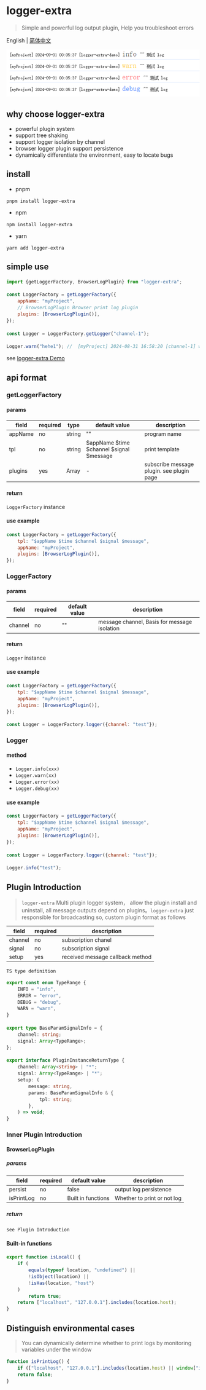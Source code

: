 # logger-extra

> Simple and powerful log output plugin, Help you troubleshoot errors

English | [简体中文](https://github.com/a572251465/fast-logger/blob/main/README-zh.md)

![base.png](imgs/base.png)

## why choose logger-extra

- powerful plugin system
- support tree shaking
- support logger isolation by channel
- browser logger plugin support persistence
- dynamically differentiate the environment, easy to locate bugs

## install

- pnpm

```shell
pnpm install logger-extra
```

- npm

```shell
npm install logger-extra
```

- yarn

```shell
yarn add logger-extra
```

## simple use

```javascript
import {getLoggerFactory, BrowserLogPlugin} from "logger-extra";

const LoggerFactory = getLoggerFactory({
    appName: "myProject",
    // BrowserLogPlugin Browser print log plugin 
    plugins: [BrowserLogPlugin()],
});

const Logger = LoggerFactory.getLogger("channel-1");

Logger.warn("hehe1"); //  [myProject] 2024-08-31 16:58:20 [channel-1] warn hehe1
```

see [logger-extra Demo](https://gitee.com/li_haohao_1/logger-extra-demo)

## api format

### getLoggerFactory

#### params

| field   | required | type            | default value                            | description                               |
|---------|----------|-----------------|------------------------------------------|-------------------------------------------|
| appName | no       | string          | ""                                       | program name                              |
| tpl     | no       | string          | $appName $time $channel $signal $message | print template                            |
| plugins | yes      | Array<Function> | -                                        | subscribe message plugin. see plugin page |

#### return

`LoggerFactory` instance

#### use example

```javascript
const LoggerFactory = getLoggerFactory({
    tpl: "$appName $time $channel $signal $message",
    appName: "myProject",
    plugins: [BrowserLogPlugin()],
});
```

### LoggerFactory

#### params

| field   | required | default value | description                                  |
|---------|----------|---------------|----------------------------------------------|
| channel | no       | ""            | message channel, Basis for message isolation |

#### return

`Logger` instance

#### use example

```javascript
const LoggerFactory = getLoggerFactory({
    tpl: "$appName $time $channel $signal $message",
    appName: "myProject",
    plugins: [BrowserLogPlugin()],
});

const Logger = LoggerFactory.logger({channel: "test"});
```

### Logger

#### method

- `Logger.info(xxx)`
- `Logger.warn(xx)`
- `Logger.error(xx)`
- `Logger.debug(xx)`

#### use example

```javascript
const LoggerFactory = getLoggerFactory({
    tpl: "$appName $time $channel $signal $message",
    appName: "myProject",
    plugins: [BrowserLogPlugin()],
});

const Logger = LoggerFactory.logger({channel: "test"});

Logger.info("test");
```

## Plugin Introduction

> `logger-extra` Multi plugin logger system， allow the plugin install and
> uninstall, all message outputs depend on plugins。`logger-extra` just
> responsible for broadcasting
> so, custom plugin format as follows

| field   | required | description                      |
|---------|----------|----------------------------------|
| channel | no       | subscription chanel              |
| signal  | no       | subscription signal              |
| setup   | yes      | received message callback method |

`TS type definition`

```typescript
export const enum TypeRange {
    INFO = "info",
    ERROR = "error",
    DEBUG = "debug",
    WARN = "warn",
}

export type BaseParamSignalInfo = {
    channel: string;
    signal: Array<TypeRange>;
};

export interface PluginInstanceReturnType {
    channel: Array<string> | "*";
    signal: Array<TypeRange> | "*";
    setup: (
        message: string,
        params: BaseParamSignalInfo & {
            tpl: string;
        },
    ) => void;
}
```

### Inner Plugin Introduction

#### BrowserLogPlugin

##### params

| field      | required | default value      | description                 |
|------------|----------|--------------------|-----------------------------|
| persist    | no       | false              | output log persistence      |
| isPrintLog | no       | Built in functions | Whether to print or not log |

##### return

`see Plugin Introduction`

#### Built-in functions

```typescript
export function isLocal() {
    if (
        equals(typeof location, "undefined") ||
        !isObject(location) ||
        !isHas(location, "host")
    )
        return true;
    return ["localhost", "127.0.0.1"].includes(location.host);
}
```

## Distinguish environmental cases

> You can dynamically determine whether to print logs by monitoring variables
> under the window

```javascript
function isPrintLog() {
    if (["localhost", "127.0.0.1"].includes(location.host) || window["isPrintLog"] == 1) return true;
    return false;
}
```